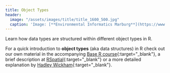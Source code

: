 ```yaml
---
title: Object Types
header:
  image: "/assets/images/title/title_1600_500.jpg"
  caption: 'Image: [**Environmental Informatics Marburg**](https://www.uni-marburg.de/en/fb19/disciplines/physisch/environmentalinformatics){:target="_blank"}'
---
```


Learn how data types are structured within different object types in R.
<!--more-->

For a quick introduction to **object types** (aka data structures) in R check out our own material in the accompanying 
[Base R course](https://geomoer.github.io/moer-base-r/unit03/unit03-01_Intro.html){:target="_blank"}, 
a brief description at [RSpatial](https://rspatial.org/intr/3-basic-data-structures.html){:target="_blank"} or a more detailed explanation by 
[Hadley Wickham](http://adv-r.had.co.nz/Data-structures.html){:target="_blank"}.




